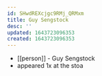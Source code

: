 ```yaml
---
id: SHwdREXcjgc9RMj_QRMxm
title: Guy Sengstock
desc: ''
updated: 1643723096353
created: 1643723096353
---
```



- [[person]] - Guy Sengstock
- appeared 1x at the stoa
